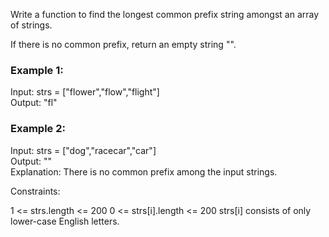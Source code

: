 Write a function to find the longest common prefix string amongst an array of strings.  

If there is no common prefix, return an empty string "".  

 

### Example 1:
 
Input: strs = ["flower","flow","flight"]  
Output: "fl"  
### Example 2:  

Input: strs = ["dog","racecar","car"]  
Output: ""  
Explanation: There is no common prefix among the input strings.  
 

Constraints:    

1 <= strs.length <= 200 
0 <= strs[i].length <= 200 
strs[i] consists of only lower-case English letters.  
